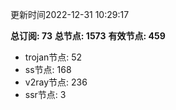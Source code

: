 更新时间2022-12-31 10:29:17

**总订阅: 73**
**总节点: 1573**
**有效节点: 459**
- trojan节点: 52
- ss节点: 168
- v2ray节点: 236
- ssr节点: 3
